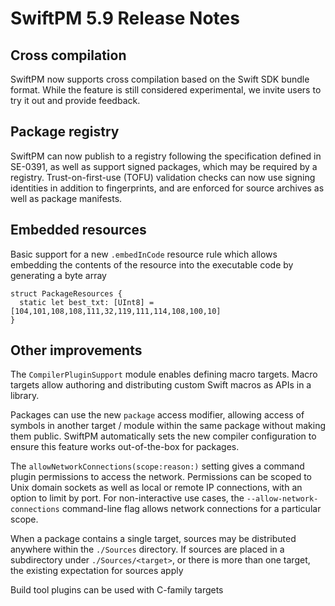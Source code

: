 # SwiftPM 5.9 Release Notes

## Cross compilation

SwiftPM now supports cross compilation based on the Swift SDK bundle format. While the feature is still considered experimental, we invite users to try it out and provide feedback.

## Package registry

SwiftPM can now publish to a registry following the specification defined in SE-0391, as well as support signed packages, which may be required by a registry. Trust-on-first-use (TOFU) validation checks can now use signing identities in addition to fingerprints, and are enforced for source archives as well as package manifests.

## Embedded resources

Basic support for a new `.embedInCode` resource rule which allows embedding the contents of the resource into the executable code by generating a byte array

```
struct PackageResources {
  static let best_txt: [UInt8] = [104,101,108,108,111,32,119,111,114,108,100,10]
}
```

## Other improvements

The `CompilerPluginSupport` module enables defining macro targets. Macro targets allow authoring and distributing custom Swift macros as APIs in a library.

Packages can use the new `package` access modifier, allowing access of symbols in another target / module within the same package without making them public. SwiftPM automatically sets the new compiler configuration to ensure this feature works out-of-the-box for packages.
  
The `allowNetworkConnections(scope:reason:)` setting gives a command plugin permissions to access the network. Permissions can be scoped to Unix domain sockets as well as local or remote IP connections, with an option to limit by port. For non-interactive use cases, the `--allow-network-connections` command-line flag allows network connections for a particular scope.

When a package contains a single target, sources may be distributed anywhere within the `./Sources` directory. If sources are placed in a subdirectory under `./Sources/<target>`, or there is more than one target, the existing expectation for sources apply

Build tool plugins can be used with C-family targets
